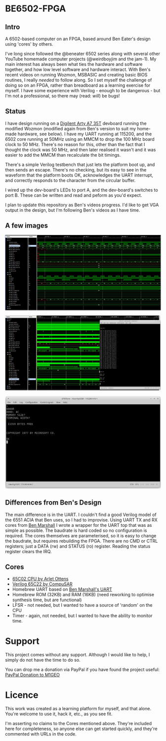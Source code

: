 # BE6502-FPGA

## Intro
A 6502-based computer on an FPGA, based around Ben Eater's design using 'cores' by others.

I've long since followed the @beneater 6502 series along with several other YouTube homemade computer projects (@weirdboyjim and the jam-1). My main interest has always been what ties the hardware and software together, and how low level software and hardware interact. With Ben's recent videos on running Wozmon, MSBASIC and creating basic BIOS routines, I really _needed_ to follow along. So I set myself the challenge of doing so on an FPGA, rather than breadboard as a learning exercise for myself. I have some experience with Verilog - enough to be dangerous - but I'm not a professional, so there may (read: _will_) be bugs!

## Status

I have design running on a [Digilent Arty A7 35T](https://digilent.com/reference/programmable-logic/arty-a7/start) devboard running the modified Wozmon (modified again from Ben's version to suit my home-made hardware, see below). I have my UART running at 115200, and the 6502 core running at 50MHz using an MMCM to drop the 100 MHz board clock to 50 MHz. There's no reason for this, other than the fact that I thought the clock was 50 MHz, and then later realised it wasn't and it was easier to add the MMCM than recalculate the bit timings.

There's a simple Verilog testbench that just lets the platform boot up, and then sends an escape. There's no checking, but its easy to see in the waveform that the platform boots OK, acknowledges the UART interrupt, and correctly responds to the character from the circular buffer.

I wired up the dev-board's LEDs to port A, and the dev-board's switches to port B. These can be written and read and peform as you'd expect.

I plan to update this repository as Ben's videos progress. I'd like to get VGA output in the design, but I'm following Ben's videos as I have time.

## A few images

![Initial stages of the boot process](/images/vivado_sim_boot_process.jpg)

![UART data really is so much slower than the rest of the system!](/images/be6502_fpga_wozmon.jpg)

![MSBasic running with terminal output](/images/be6502_fpga_basic.jpg)

## Differences from Ben's Design

The main difference is in the UART. I couldn't find a good Verilog model of the 6551 ACIA that Ben uses, so I had to improvise. Using UART TX and RX cores from [Ben Marshall](https://github.com/ben-marshall/uart) I wrote a wrapper for the UART top that was as simple as possible. The baudrate is hard coded so no configuration is required. The cores themselves are parameterised, so it is easy to change the baudrate, but requires rebuilding the FPGA. There are no CMD or CTRL registers; just a DATA (rw) and STATUS (ro) register. Reading the status register clears the IRQ.

## Cores

* [65C02 CPU by Arlet Ottens](https://github.com/Arlet/verilog-65C02-microcode)
* [Verilog 65C22 by CompuSAR](https://github.com/CompuSAR/6522)
* Homebrew UART based on [Ben Marshall's UART](https://github.com/ben-marshall/uart)
* Homebrew ROM (32KB) and RAM (16KB) (need reworking to optimise synthesis time, but are functional)
* LFSR - not needed, but I wanted to have a source of 'random' on the CPU
* Timer - again, not needed, but I wanted to have the ability to monitor time.

# Support

This project comes without any support. Although I would like to help, I simply do not have the time to do so.

You can drop me a donation via PayPal if you have found the project useful: [PayPal Donation to M1GEO](https://www.paypal.com/paypalme/m1geo)

# Licence

This work was created as a learning platform for myself, and that alone. You're welcome to use it, hack it, etc., as you see fit.

I'm asserting no claims to the Cores mentioned above. They're included here for completeness, so anyone else can get started quickly, and they're commented with URLs in the code.
